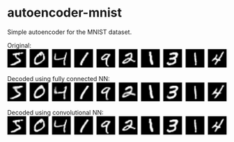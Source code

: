 # autoencoder-mnist

Simple autoencoder for the MNIST dataset.

Original: 
![](figures/original.png)

Decoded using fully connected NN: 
![](figures/decoded.png) 

Decoded using convolutional NN: 
![](figures/decoded_cnn.png) 
